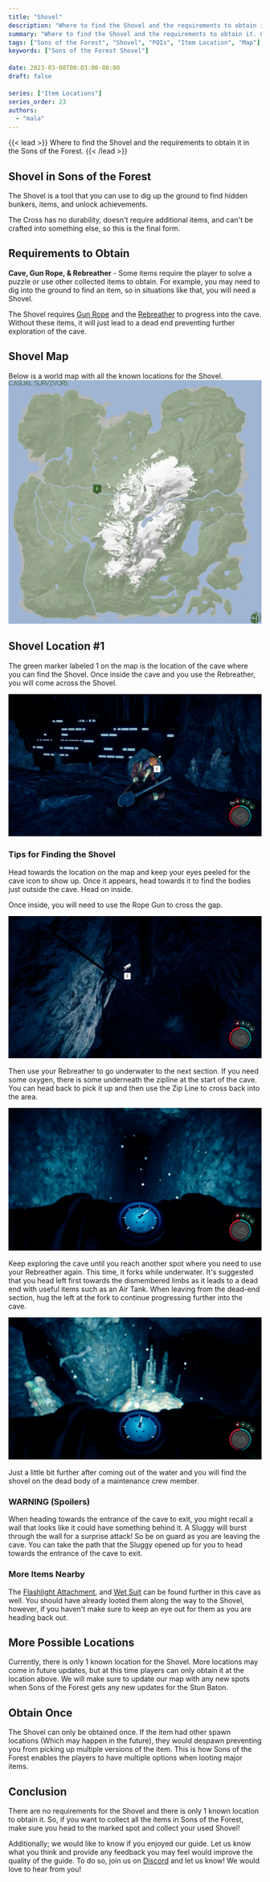 ```yaml
---
title: "Shovel"
description: "Where to find the Shovel and the requirements to obtain it in the Sons of the Forest."
summary: "Where to find the Shovel and the requirements to obtain it. Click here to learn more about it!"
tags: ["Sons of the Forest", "Shovel", "POIs", "Item Location", "Map"]
keywords: ["Sons of the Forest Shovel"]

date: 2023-03-08T00:03:00-08:00
draft: false

series: ["Item Locations"]
series_order: 23
authors:
  - "mala"
---
```


{{< lead >}}
Where to find the Shovel and the requirements to obtain it in the Sons of the Forest.
{{< /lead >}}

## Shovel in Sons of the Forest
The Shovel is a tool that you can use to dig up the ground to find hidden bunkers, items, and unlock achievements. 

The Cross has no durability, doesn't require additional items, and can't be crafted into something else, so this is the final form.

## Requirements to Obtain
**Cave, Gun Rope, & Rebreather** - Some items require the player to solve a puzzle or use other collected items to obtain. For example, you may need to dig into the ground to find an item, so in situations like that, you will need a Shovel. 

The Shovel requires [Gun Rope](/sons-of-the-forest/guides/rope-gun/) and the [Rebreather](/sons-of-the-forest/guides/rebreather/) to progress into the cave. Without these items, it will just lead to a dead end preventing further exploration of the cave. 

## Shovel Map
Below is a world map with all the known locations for the Shovel.
![Sons of the Forest Shovel Map Location](img/map.webp)

## Shovel Location #1
The green marker labeled 1 on the map is the location of the cave where you can find the Shovel. Once inside the cave and you use the Rebreather, you will come across the Shovel.

![Sons of the Forest Shovel Location 1](featured.webp)

### Tips for Finding the Shovel
Head towards the location on the map and keep your eyes peeled for the cave icon to show up. Once it appears, head towards it to find the bodies just outside the cave. Head on inside.

Once inside, you will need to use the Rope Gun to cross the gap.

![Sons of the Forest Shovel Zip Line](img/zipline.webp)

Then use your Rebreather to go underwater to the next section. If you need some oxygen, there is some underneath the zipline at the start of the cave. You can head back to pick it up and then use the Zip Line to cross back into the area.

![Sons of the Forest Shovel Water](img/water.webp)

Keep exploring the cave until you reach another spot where you need to use your Rebreather again. This time, it forks while underwater. It's suggested that you head left first towards the dismembered limbs as it leads to a dead end with useful items such as an Air Tank. When leaving from the dead-end section, hug the left at the fork to continue progressing further into the cave.

![Sons of the Forest Shovel Water Part 2](img/water2.webp)

Just a little bit further after coming out of the water and you will find the shovel on the dead body of a maintenance crew member. 

### WARNING (Spoilers)
When heading towards the entrance of the cave to exit, you might recall a wall that looks like it could have something behind it. A Sluggy will burst through the wall for a surprise attack! So be on guard as you are leaving the cave. You can take the path that the Sluggy opened up for you to head towards the entrance of the cave to exit.

### More Items Nearby
The [Flashlight Attachment](/sons-of-the-forest/guides/flashlight-attachment/), and [Wet Suit](/sons-of-the-forest/guides/wet-suit/) can be found further in this cave as well. You should have already looted them along the way to the Shovel, however, if you haven't make sure to keep an eye out for them as you are heading back out.

## More Possible Locations
Currently, there is only 1 known location for the Shovel. More locations may come in future updates, but at this time players can only obtain it at the location above.
We will make sure to update our map with any new spots when Sons of the Forest gets any new updates for the Stun Baton.

## Obtain Once
The Shovel can only be obtained once. If the item had other spawn locations (Which may happen in the future), they would despawn preventing you from picking up multiple versions of the item. This is how Sons of the Forest enables the players to have multiple options when looting major items. 

## Conclusion
There are no requirements for the Shovel and there is only 1 known location to obtain it. So, if you want to collect all the items in Sons of the Forest, make sure you head to the marked spot and collect your used Shovel!

Additionally; we would like to know if you enjoyed our guide. Let us know what you think and provide any feedback you may feel would improve the quality of the guide. To do so, join us on [Discord](https://discord.gg/ZXp93XsKnN) and let us know! We would love to hear from you! 
